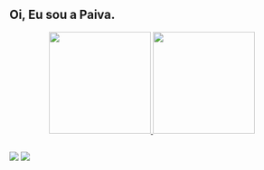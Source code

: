 ## Oi, Eu sou a Paiva.
<div align="center">
  <a href="https://github.com/PaivaEduarda">
  <img height="180em" src="https://github-readme-stats.vercel.app/api?username=PaivaEduarda&show_icons=true&theme=dracula&include_all_commits=true&count_private=true"/>
  <img height="180em" src="https://github-readme-stats.vercel.app/api/top-langs/?username=PaivaEduarda&layout=compact&langs_count=7&theme=dracula"/>
</div>

  
  ##
 
<div> 
  <a href="https://www.instagram.com/coepaivasz/" target="_blank"><img src="https://img.shields.io/badge/-Instagram-%23E4405F?style=for-the-badge&logo=instagram&logoColor=white" target="_blank"></a>
  <a href = "mailto:eduardapaivacps@gmail.com"><img src="https://img.shields.io/badge/-Gmail-%23333?style=for-the-badge&logo=gmail&logoColor=white" target="_blank"></a>
 

